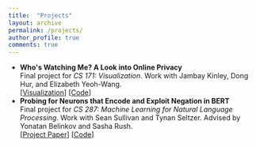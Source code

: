```yaml
---
title:  "Projects"
layout: archive 
permalink: /projects/
author_profile: true
comments: true
---
```


<ul>
<li><strong>Who's Watching Me? A Look into Online Privacy</strong>
<br>Final project for <i>CS 171: Visualization</i>. Work with Jambay Kinley, Dong Hur, and Elizabeth Yeoh-Wang.
<br>[<a href = "https://amazing-roentgen-e4089f.netlify.com/">Visualization</a>] [<a href = "https://github.com/eyw410/cs171-privacy-project">Code</a>]
</li>

<li><strong>Probing for Neurons that Encode and Exploit Negation in BERT</strong>
<br>Final project for <i>CS 287: Machine Learning for Natural Language Processing</i>. Work with Sean Sullivan and Tynan Seltzer. Advised by Yonatan Belinkov and Sasha Rush.
<br>[<a href = "../assets/pdfs/cs287_paper.pdf">Project Paper</a>] [<a href = "https://github.com/alexisjihyeross/cs287_causality_project">Code</a>]
</li>
</ul>

